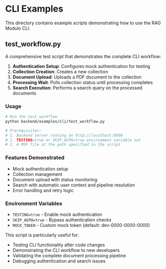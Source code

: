 # CLI Examples

This directory contains example scripts demonstrating how to use the RAG Modulo CLI.

## test_workflow.py

A comprehensive test script that demonstrates the complete CLI workflow:

1. **Authentication Setup**: Configures mock authentication for testing
2. **Collection Creation**: Creates a new collection
3. **Document Upload**: Uploads a PDF document to the collection
4. **Processing Wait**: Polls collection status until processing completes
5. **Search Execution**: Performs a search query on the processed documents

### Usage

```bash
# Run the test workflow
python backend/examples/cli/test_workflow.py

# Prerequisites:
# 1. Backend server running on http://localhost:8000
# 2. TESTING=true or SKIP_AUTH=true environment variable set
# 3. A PDF file at the path specified in the script
```

### Features Demonstrated

- Mock authentication setup
- Collection management
- Document upload with status monitoring
- Search with automatic user context and pipeline resolution
- Error handling and retry logic

### Environment Variables

- `TESTING=true` - Enable mock authentication
- `SKIP_AUTH=true` - Bypass authentication checks
- `MOCK_TOKEN` - Custom mock token (default: dev-0000-0000-0000)

This script is particularly useful for:
- Testing CLI functionality after code changes
- Demonstrating the CLI workflow to new developers
- Validating the complete document processing pipeline
- Debugging authentication and search issues

